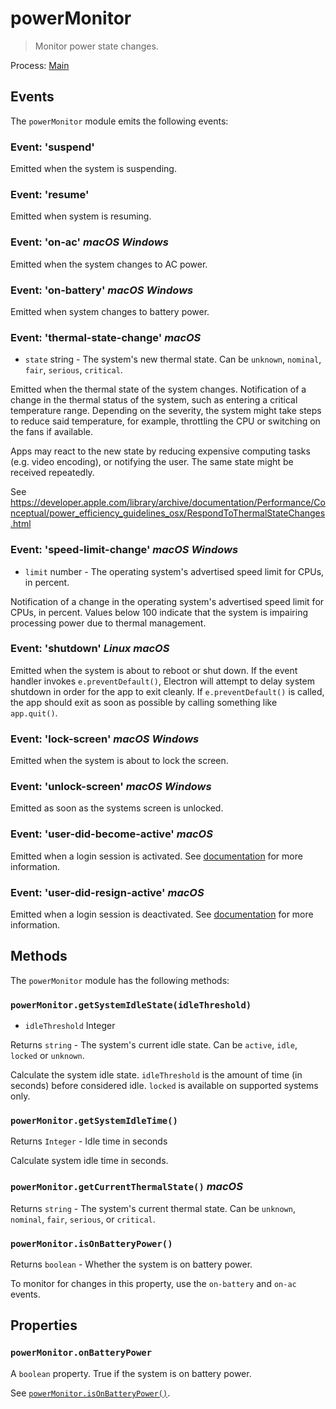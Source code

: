 # powerMonitor

> Monitor power state changes.

Process: [Main](../glossary.md#main-process)

## Events

The `powerMonitor` module emits the following events:

### Event: 'suspend'

Emitted when the system is suspending.

### Event: 'resume'

Emitted when system is resuming.

### Event: 'on-ac' _macOS_ _Windows_

Emitted when the system changes to AC power.

### Event: 'on-battery' _macOS_  _Windows_

Emitted when system changes to battery power.

### Event: 'thermal-state-change' _macOS_

* `state` string - The system's new thermal state. Can be `unknown`, `nominal`, `fair`, `serious`, `critical`.

Emitted when the thermal state of the system changes. Notification of a change
in the thermal status of the system, such as entering a critical temperature
range. Depending on the severity, the system might take steps to reduce said
temperature, for example, throttling the CPU or switching on the fans if
available.

Apps may react to the new state by reducing expensive computing tasks (e.g.
video encoding), or notifying the user. The same state might be received
repeatedly.

See https://developer.apple.com/library/archive/documentation/Performance/Conceptual/power_efficiency_guidelines_osx/RespondToThermalStateChanges.html

### Event: 'speed-limit-change' _macOS_ _Windows_

* `limit` number - The operating system's advertised speed limit for CPUs, in percent.

Notification of a change in the operating system's advertised speed limit for
CPUs, in percent. Values below 100 indicate that the system is impairing
processing power due to thermal management.

### Event: 'shutdown' _Linux_ _macOS_

Emitted when the system is about to reboot or shut down. If the event handler
invokes `e.preventDefault()`, Electron will attempt to delay system shutdown in
order for the app to exit cleanly. If `e.preventDefault()` is called, the app
should exit as soon as possible by calling something like `app.quit()`.

### Event: 'lock-screen' _macOS_ _Windows_

Emitted when the system is about to lock the screen.

### Event: 'unlock-screen' _macOS_ _Windows_

Emitted as soon as the systems screen is unlocked.

### Event: 'user-did-become-active' _macOS_

Emitted when a login session is activated. See [documentation](https://developer.apple.com/documentation/appkit/nsworkspacesessiondidbecomeactivenotification?language=objc) for more information.

### Event: 'user-did-resign-active' _macOS_

Emitted when a login session is deactivated. See [documentation](https://developer.apple.com/documentation/appkit/nsworkspacesessiondidresignactivenotification?language=objc) for more information.

## Methods

The `powerMonitor` module has the following methods:

### `powerMonitor.getSystemIdleState(idleThreshold)`

* `idleThreshold` Integer

Returns `string` - The system's current idle state. Can be `active`, `idle`, `locked` or `unknown`.

Calculate the system idle state. `idleThreshold` is the amount of time (in seconds)
before considered idle.  `locked` is available on supported systems only.

### `powerMonitor.getSystemIdleTime()`

Returns `Integer` - Idle time in seconds

Calculate system idle time in seconds.

### `powerMonitor.getCurrentThermalState()` _macOS_

Returns `string` - The system's current thermal state. Can be `unknown`, `nominal`, `fair`, `serious`, or `critical`.

### `powerMonitor.isOnBatteryPower()`

Returns `boolean` - Whether the system is on battery power.

To monitor for changes in this property, use the `on-battery` and `on-ac`
events.

## Properties

### `powerMonitor.onBatteryPower`

A `boolean` property. True if the system is on battery power.

See [`powerMonitor.isOnBatteryPower()`](#powermonitorisonbatterypower).
